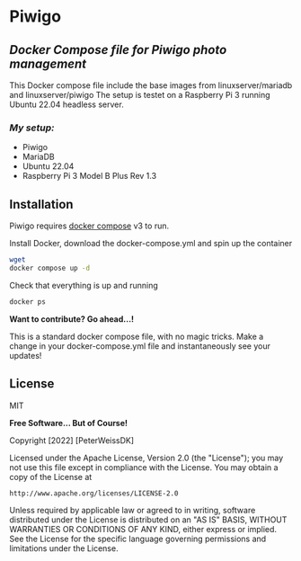 # Piwigo
## _Docker Compose file for Piwigo photo management_


This Docker compose file include the base images from linuxserver/mariadb and linuxserver/piwigo
The setup is testet on a Raspberry Pi 3 running Ubuntu 22.04 headless server.

### _My setup:_
- Piwigo
- MariaDB
- Ubuntu 22.04
- Raspberry Pi 3 Model B Plus Rev 1.3

## Installation

Piwigo requires [docker compose](https://docs.docker.com/compose/) v3 to run.

Install Docker, download the  docker-compose.yml and spin up the container

```sh
wget
docker compose up -d
```

Check that everything is up and running

```sh
docker ps
```


**Want to contribute? Go ahead...!**

This is a standard docker compose file, with no magic tricks.
Make a change in your docker-compose.yml file and instantaneously see your updates!

## License

MIT

**Free Software... But of Course!**

Copyright [2022] [PeterWeissDK]

Licensed under the Apache License, Version 2.0 (the "License");
you may not use this file except in compliance with the License.
You may obtain a copy of the License at

    http://www.apache.org/licenses/LICENSE-2.0

Unless required by applicable law or agreed to in writing, software
distributed under the License is distributed on an "AS IS" BASIS,
WITHOUT WARRANTIES OR CONDITIONS OF ANY KIND, either express or implied.
See the License for the specific language governing permissions and
limitations under the License.
